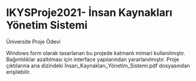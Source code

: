 # IKYSProje2021- İnsan Kaynakları Yönetim Sistemi
Üniversite Proje Ödevi

Windows form olarak tasarlanan bu projede katmanlı mimari kullanılmıştır. Bağımlılıklar azaltılması için interface yapılarından yararlanılmıştır. Proje çıktılarına ana dizindeki İnsan_Kaynakları_Yönetim_Sistemi.pdf dosyasından erişilebilir.
